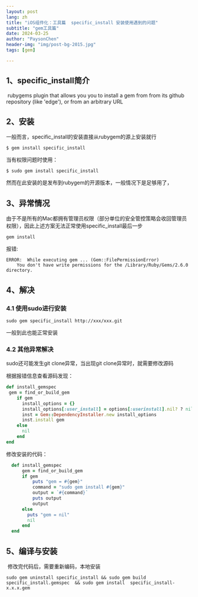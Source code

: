 ```yaml
---
layout: post
lang: zh
title: "iOS组件化：工具篇  specific_install 安装使用遇到的问题"
subtitle: "gem工具篇"
date: 2024-03-25
author: "PaysonChen"
header-img: "img/post-bg-2015.jpg"
tags: [gem]

---
```


## 1、specific_install简介

​	rubygems plugin that allows you you to install a gem from from its github repository (like 'edge'), or from an arbitrary URL

## 2、安装

一般而言，specific_install的安装直接从rubygem的源上安装就行

```shell
$ gem install specific_install
```

当有权限问题时使用：

```shell
$ sudo gem install specific_install
```

然而在此安装的是发布到rubygem的开源版本，一般情况下是足够用了，

## 3、异常情况

由于不是所有的Mac都拥有管理员权限（部分单位的安全管控策略会收回管理员权限），因此上述方案无法正常使用specific_install最后一步

```
gem install
```

 报错:

```shell
ERROR:  While executing gem ... (Gem::FilePermissionError)
    You don't have write permissions for the /Library/Ruby/Gems/2.6.0 directory.
```

## 4、解决

### 4.1 使用sudo进行安装

```shell
sudo gem specific_install http://xxx/xxx.git
```

一般到此也能正常安装

### 4.2 其他异常解决

sudo还可能发生git clone异常，当出现git clone异常时，就需要修改源码

根据报错信息查看源码发现：

```ruby
def install_gemspec
 gem = find_or_build_gem
    if gem
      install_options = {}
      install_options[:user_install] = options[:userinstall].nil? ? nil : true
      inst = Gem::DependencyInstaller.new install_options
      inst.install gem
    else
      nil
    end
end
```

修改安装的代码：

```ruby
  def install_gemspec
      gem = find_or_build_gem
      if gem
          puts "gem = #{gem}"
          command = "sudo gem install #{gem}"
          output = `#{command}`
          puts output
          output
      else
        puts "gem = nil"
        nil
      end
  end
```

## 5、编译与安装

​	修改完代码后，需要重新编码，本地安装

```shell
sudo gem uninstall specific_install && sudo gem build specific_install.gemspec  && sudo gem install  specific_install-x.x.x.gem
```

